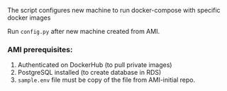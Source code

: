 The script configures new machine to run docker-compose with specific docker images

Run `config.py` after new machine created from AMI.

### AMI prerequisites:
1. Authenticated on DockerHub (to pull private images)
2. PostgreSQL installed (to create database in RDS)
3. `sample.env` file must be copy of the file from AMI-initial repo.
